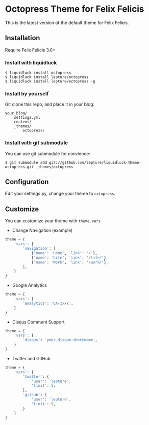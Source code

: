 # Octopress Theme for Felix Felicis

This is the latest version of the default theme for Felix Felicis.


## Installation

Require Felix Felicis 3.0+


### Install with liquidluck

```
$ liquidluck install octopress
$ liquidluck install lepture/octopress
$ liquidluck install lepture/octopress -g
```

### Install by yourself

Git clone this repo, and place it in your blog:

```
your_blog/
    settings.yml
    content/
    _themes/
        octopress/
```

### Install with git submodule

You can use git submodule for convience:

```
$ git submodule add git://github.com/lepture/liquidluck-theme-octopress.git _themes/octopress
```

## Configuration

Edit your settings.py, change your theme to ``octopress``.


## Customize

You can customize your theme with ``theme.vars``.

+ Change Navigation (example)

```python
theme = {
    'vars': {
        'navigation': [
            {'name': 'Home', 'link': '/'},
            {'name': 'Life', 'link': '/life/'},
            {'name': 'Work', 'link': '/work/'},
        ],
    }
}
```

+ Google Analytics

```python
theme = {
    'vars': {
        'analytics': 'UA-xxxx',
    }
}
```

+ Disqus Comment Support

```python
theme = {
    'vars': {
        'disqus': 'your-disqus-shortname',
    }
}
```

+ Twitter and GitHub

```python
theme = {
    'vars': {
        'twitter': {
            'user': 'lepture',
            'limit': 5,
        },
        'github': {
            'user': 'lepture',
            'limit': 5,
        }
    }
}
```
